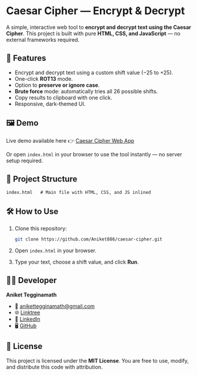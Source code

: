# Caesar Cipher — Encrypt & Decrypt

A simple, interactive web tool to **encrypt and decrypt text using the Caesar Cipher**. This project is built with pure **HTML, CSS, and JavaScript** — no external frameworks required.

## 🚀 Features

* Encrypt and decrypt text using a custom shift value (−25 to +25).
* One-click **ROT13** mode.
* Option to **preserve or ignore case**.
* **Brute force** mode: automatically tries all 26 possible shifts.
* Copy results to clipboard with one click.
* Responsive, dark-themed UI.

## 🖼️ Demo

Live demo available here 👉 [Caesar Cipher Web App](https://aniket886.github.io/Caesar_Cipher/)

Or open `index.html` in your browser to use the tool instantly — no server setup required.

## 📂 Project Structure

```
index.html   # Main file with HTML, CSS, and JS inlined
```

## 🛠️ How to Use

1. Clone this repository:

   ```bash
   git clone https://github.com/Aniket886/caesar-cipher.git
   ```
2. Open `index.html` in your browser.
3. Type your text, choose a shift value, and click **Run**.

## 👨‍💻 Developer

**Aniket Tegginamath**

* 📧 [anikettegginamath@gmail.com](mailto:anikettegginamath@gmail.com)
* 🌐 [Linktree](https://linktr.ee/anikettegginamath)
* 💼 [LinkedIn](https://www.linkedin.com/in/aniket-tegginamath-420324251/)
* 🖥️ [GitHub](https://github.com/Aniket886)

## 📜 License

This project is licensed under the **MIT License**. You are free to use, modify, and distribute this code with attribution.
